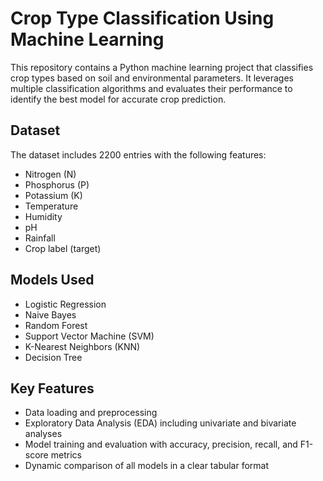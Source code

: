 # Crop Type Classification Using Machine Learning

This repository contains a Python machine learning project that classifies crop types based on soil and environmental parameters. It leverages multiple classification algorithms and evaluates their performance to identify the best model for accurate crop prediction.

## Dataset

The dataset includes 2200 entries with the following features:

- Nitrogen (N)
- Phosphorus (P)
- Potassium (K)
- Temperature
- Humidity
- pH
- Rainfall
- Crop label (target)

## Models Used

- Logistic Regression  
- Naive Bayes  
- Random Forest  
- Support Vector Machine (SVM)  
- K-Nearest Neighbors (KNN)  
- Decision Tree  

## Key Features

- Data loading and preprocessing  
- Exploratory Data Analysis (EDA) including univariate and bivariate analyses  
- Model training and evaluation with accuracy, precision, recall, and F1-score metrics  
- Dynamic comparison of all models in a clear tabular format 
